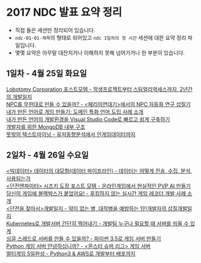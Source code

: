 # 2017 NDC 발표 요약 정리
- 직접 들은 세션만 정리되어 있습니다.
- `ndc-01-01-제목`의 형태로 되어있고 `ndc 1일차의 첫 시간` 세션에 대한 요약 정리 파일입니다.
- 몇몇 요약은 아무말 대잔치거나 이해하지 못해 넘어가거나 한 부분이 있습니다.

## 1일차 - 4월 25일 화요일
[Lobotomy Corporation 포스트모템 - 학생프로젝트부터 스팀얼리억세스까지, 2년간의 개발일지](./ndc-01-01-Lobotomy-포스트모뎀.md)  
[NPC를 무한대로 만들 수 있을까? - <페리아연대기>에서의 NPC 자동화 연구 삽질기](./ndc-01-03-npc-자동생성.md)  
[내가 만든 언어로 게임 만들기: 도메인 특화 언어 도입 사례 소개](./ndc-01-04-도메인언어.md)  
[내가 만든 언어의 개발환경을 Visual Studio Code로 빠르고 쉽게 구축하기](./.ndc-01-05-도메인언어-개발환경구축.md)  
[개발자를 위한 MongoDB 내부 구조](./ndc-01-06-mongoDB-내부구조.md)  
[뜻밖의 텍스트마이닝 - 유저동향분석에서 인게임데이터까지](./ndc-01-08-텍스트마이닝.md)

## 2일차 - 4월 26일 수요일
[<빅데이터> 데이터의 대모험(데이터 파이프라인) - 데이터는 어떻게 전송, 수집, 분석, 사용되는가](./ndc-02-01-데이터-파이프라이닝.md)  
[<던전앤파이터> 시즈키 도장 포스트 모템 - 온라인게임에서 현실적인 PVP AI 만들기](./ndc-02-02-pvp-ai.md)  
[당신의 게임에 블랙박스가 붙었어요! - 후킹하지 않는 실시간 게임 레코더 개발 사례 소개](./ndc-02-03-게임-블랙박스.md)  
[<던전을 찾아서>개발일지 - 약이 없는 병, 대작병을 예방하는 1인개발자의 삽질개발일지](./ndc-02-04-던전을-찾아서-개발일지.md)  
[Kubernetes로 개발서버 간단히 찍어내기 - 개발팀 누구나 필요할 때 서버를 띄울 수 있게](./ndc-02-05-개발서버-찍어내기.md)  
[싱글 스레드로 서버를 만들 수 있을까? - 파이썬 3.5로 게임 서버 만들기](./ndc-02-06-싱글스레드로-서버만들기.md)  
[Python 게임 서버 안녕하십니까? - <몬스터 슈퍼 리그> 게임 서버](./ndc-02-07-몬스터슈퍼리그-게임서버.md)  
[멀티게임 5일완성 - Python3 & AWS로 개발부터 배포까지](./ndc-02-08-멀티게임-5일완성.md)
